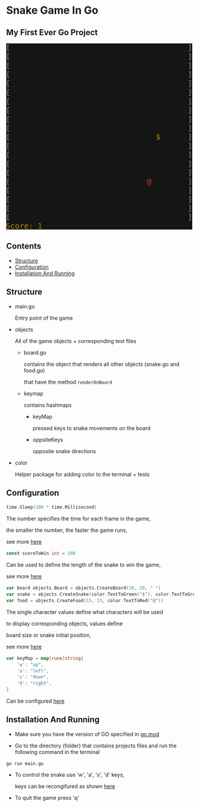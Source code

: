 # Snake Game In Go

## My First Ever Go Project

<img src="./goSnakeGameplay.gif" width="500" height="500"/>

## Contents
  - [Structure](#structure)
  - [Configuration](#configuration)
  - [Installation And Running](#installation-and-running)

## Structure

- main.go

  Entry point of the game

- objects

  All of the game objects + corresponding test files

  - board.go

    contains the object that renders all other objects (snake.go and food.go)

    that have the method `renderOnBoard`

  - keymap
    
    contains hashmaps

    - keyMap

      pressed keys to snake movements on the board

    - oppsiteKeys

      opposite snake directions

- color

  Helper package for adding color to the terminal + tests
    
## Configuration

```go
time.Sleep(100 * time.Millisecond)
```
The number specifies the time for each frame in the game,

the smaller the number, the faster the game runs,

see more [here](./main.go)

```go
const scoreToWin int = 100
```
Can be used to define the length of the snake to win the game, 

see more [here](./main.go)

```go
var board objects.Board = objects.CreateBoard(20, 20, " ")
var snake = objects.CreateSnake(color.TextToGreen("$"), color.TextToGreen("#"), 10, 10, "up")
var food = objects.CreateFood(15, 15, color.TextToRed("@"))
```
The single character values define what characters will be used

to display corresponding objects, values define

board size or snake initial position,

see more [here](./main.go)

```go
var keyMap = map[rune]string{
	'w': "up",
	'a': "left",
	's': "down",
	'd': "right",
}
```
Can be configured [here](./objects/keymap.go)

## Installation And Running

- Make sure you have the version of GO specified in [go.mod](./go.mod)

- Go to the directory (folder) that contains projects files and run the following command in the terminal

```shell
go run main.go
```

- To control the snake use 'w', 'a', 's', 'd' keys,

  keys can be recongifured as shown [here](#configuration)

- To quit the game press 'q'